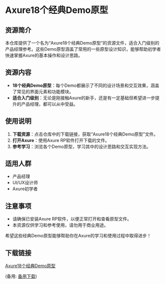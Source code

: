 # Axure18个经典Demo原型

## 资源简介

本仓库提供了一个名为“Axure18个经典Demo原型”的资源文件，适合入门级别的产品经理参考。这些Demo原型涵盖了常用的一些原型设计知识，能够帮助初学者快速掌握Axure的基本操作和设计思路。

## 资源内容

- **18个经典Demo原型**：每个Demo都展示了不同的设计场景和交互效果，涵盖了常见的界面元素和功能模块。
- **适合入门级别**：无论是刚接触Axure的新手，还是有一定基础但希望进一步提升的产品经理，都可以从中受益。

## 使用说明

1. **下载资源**：点击仓库中的下载链接，获取“Axure18个经典Demo原型”文件。
2. **打开Axure**：使用Axure RP软件打开下载的文件。
3. **参考学习**：浏览各个Demo原型，学习其中的设计思路和交互实现方法。

## 适用人群

- 产品经理
- UI/UX设计师
- Axure初学者

## 注意事项

- 请确保已安装Axure RP软件，以便正常打开和查看原型文件。
- 本资源仅供学习和参考使用，请勿用于商业用途。

希望这些经典Demo原型能够帮助你在Axure的学习和使用过程中取得进步！

## 下载链接
[Axure18个经典Demo原型](https://pan.quark.cn/s/8ad31b9b04b5) 

(备用: [备用下载](https://pan.baidu.com/s/1_BN2VDtcz8xAByS9B_dT5w?pwd=1234))
